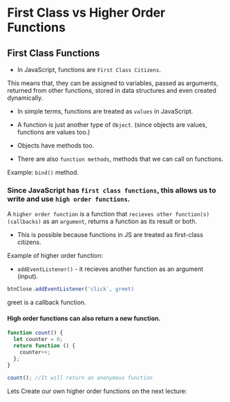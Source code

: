 # First Class vs Higher Order Functions

## First Class Functions

- In JavaScript, functions are `First Class Citizens`.

This means that, they can be assigned to variables, passed as arguments, returned from other functions, stored in data structures and even created dynamically.

- In simple terms, functions are treated as `values` in JavaScript.

- A function is just another type of `Object`. (since objects are values, functions are values too.)

- Objects have methods too.
- There are also `function methods`, methods that we can call on functions.

Example: `bind()` method.

### Since JavaScript has `first class functions`, this allows us to write and use `high order functions`.

A `higher order function` is a function that `recieves other function(s)` `(callbacks)` as an `argument`, returns a function as its result or both.

- This is possible because functions in JS are treated as first-class citizens.

Example of higher order function:

- `addEventListener()` - it recieves another function as an argument (input).

```js
btnClose.addEventListener('click`, greet)
```

greet is a callback function.

#### High order functions can also return a new function.

```js
function count() {
  let counter = 0;
  return function () {
    counter++;
  };
}

count(); //It will return an anonymous function
```

Lets Create our own higher order functions on the next lecture:
